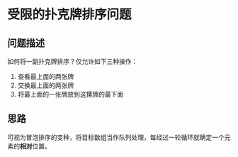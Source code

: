 # 受限的扑克牌排序问题

## 问题描述

如何将一副扑克牌排序？仅允许如下三种操作：

1. 查看最上面的两张牌
2. 交换最上面的两张牌
3. 将最上面的一张牌放到这摞牌的最下面

## 思路

可视为冒泡排序的变种，将目标数组当作队列处理，每经过一轮循环就确定一个元素的**相对**位置。
